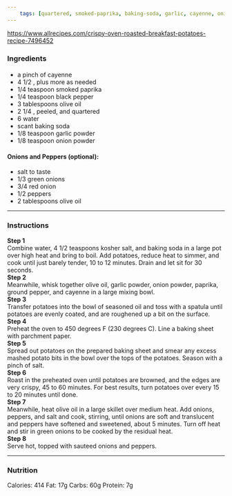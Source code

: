 ```yaml
---
	tags: [quartered, smoked-paprika, baking-soda, garlic, cayenne, onion-powder, red-onion, green-onion, olive-oil, to-taste, plus-more-as-needed, black-pepper, peppers]
---
```


https://www.allrecipes.com/crispy-oven-roasted-breakfast-potatoes-recipe-7496452

### Ingredients

####   
* a pinch of  cayenne
* 4 1/2  , plus more as needed
* 1/4 teaspoon smoked paprika
* 1/4 teaspoon black pepper
* 3 tablespoons olive oil
* 2 1/4  , peeled, and quartered
* 6  water
* scant  baking soda
* 1/8 teaspoon garlic powder
* 1/8 teaspoon onion powder
#### Onions and Peppers (optional):  
* salt  to taste
* 1/3  green onions
* 3/4  red onion
* 1/2  peppers
* 2 tablespoons olive oil

---

### Instructions

**Step 1**  
Combine water, 4 1/2 teaspoons kosher salt, and baking soda in a large pot over high heat and bring to boil. Add potatoes, reduce heat to simmer, and cook until just barely tender, 10 to 12 minutes. Drain and let sit for 30 seconds.  
**Step 2**  
Meanwhile, whisk together olive oil, garlic powder, onion powder, paprika, ground pepper, and cayenne in a large mixing bowl.  
**Step 3**  
Transfer potatoes into the bowl of seasoned oil and toss with a spatula until potatoes are evenly coated, and are roughened up a bit on the surface.  
**Step 4**  
Preheat the oven to 450 degrees F (230 degrees C). Line a baking sheet with parchment paper.  
**Step 5**  
Spread out potatoes on the prepared baking sheet and smear any excess mashed potato bits in the bowl over the tops of the potatoes. Season with a pinch of salt.  
**Step 6**  
Roast in the preheated oven until potatoes are browned, and the edges are very crispy, 45 to 60 minutes. For best results, turn potatoes over every 15 to 20 minutes until done.  
**Step 7**  
Meanwhile, heat olive oil in a large skillet over medium heat. Add onions, peppers, and salt and cook, stirring, until onions are soft and translucent and peppers have softened and sweetened, about 5 minutes. Turn off heat and stir in green onions to be cooked by the residual heat.  
**Step 8**  
Serve hot, topped with sauteed onions and peppers.  

---

### Nutrition

Calories: 414  Fat: 17g  Carbs: 60g  Protein: 7g  
